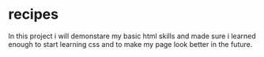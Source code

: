 # recipes

In this project i will demonstare my basic html skills and made  sure i learned enough to start learning css and to make my page look better in the future.
